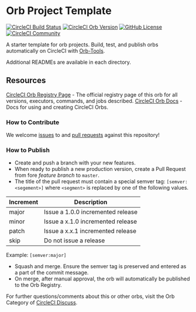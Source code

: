 # Orb Project Template

[![CircleCI Build Status](https://circleci.com/gh/kbravh/cowsay-orb.svg?style=shield "CircleCI Build Status")](https://circleci.com/gh/kbravh/cowsay-orb) [![CircleCI Orb Version](https://img.shields.io/badge/endpoint.svg?url=https://badges.circleci.io/orb/kbravh/cowsay-orb)](https://circleci.com/orbs/registry/orb/kbravh/cowsay-orb) [![GitHub License](https://img.shields.io/badge/license-MIT-lightgrey.svg)](https://raw.githubusercontent.com/kbravh/cowsay-orb/master/LICENSE) [![CircleCI Community](https://img.shields.io/badge/community-CircleCI%20Discuss-343434.svg)](https://discuss.circleci.com/c/ecosystem/orbs)



A starter template for orb projects. Build, test, and publish orbs automatically on CircleCI with [Orb-Tools](https://circleci.com/orbs/registry/orb/circleci/orb-tools).

Additional READMEs are available in each directory.



## Resources

[CircleCI Orb Registry Page](https://circleci.com/orbs/registry/orb/kbravh/cowsay-orb) - The official registry page of this orb for all versions, executors, commands, and jobs described.
[CircleCI Orb Docs](https://circleci.com/docs/2.0/orb-intro/#section=configuration) - Docs for using and creating CircleCI Orbs.

### How to Contribute

We welcome [issues](https://github.com/kbravh/cowsay-orb/issues) to and [pull requests](https://github.com/kbravh/cowsay-orb/pulls) against this repository!

### How to Publish
* Create and push a branch with your new features.
* When ready to publish a new production version, create a Pull Request from fore _feature branch_ to `master`.
* The title of the pull request must contain a special semver tag: `[semver:<segement>]` where `<segment>` is replaced by one of the following values.

| Increment | Description|
| ----------| -----------|
| major     | Issue a 1.0.0 incremented release|
| minor     | Issue a x.1.0 incremented release|
| patch     | Issue a x.x.1 incremented release|
| skip      | Do not issue a release|

Example: `[semver:major]`

* Squash and merge. Ensure the semver tag is preserved and entered as a part of the commit message.
* On merge, after manual approval, the orb will automatically be published to the Orb Registry.


For further questions/comments about this or other orbs, visit the Orb Category of [CircleCI Discuss](https://discuss.circleci.com/c/orbs).

